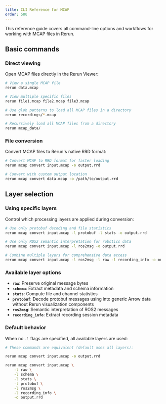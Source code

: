 ```yaml
---
title: CLI Reference for MCAP
order: 500
---
```


This reference guide covers all command-line options and workflows for working with MCAP files in Rerun.

## Basic commands

### Direct viewing

Open MCAP files directly in the Rerun Viewer:

```bash
# View a single MCAP file
rerun data.mcap

# View multiple specific files
rerun file1.mcap file2.mcap file3.mcap

# Use glob patterns to load all MCAP files in a directory
rerun recordings/*.mcap

# Recursively load all MCAP files from a directory
rerun mcap_data/
```

### File conversion

Convert MCAP files to Rerun's native RRD format:

```bash
# Convert MCAP to RRD format for faster loading
rerun mcap convert input.mcap -o output.rrd

# Convert with custom output location
rerun mcap convert data.mcap -o /path/to/output.rrd
```

## Layer selection

### Using specific layers

Control which processing layers are applied during conversion:

```bash
# Use only protobuf decoding and file statistics
rerun mcap convert input.mcap -l protobuf -l stats -o output.rrd

# Use only ROS2 semantic interpretation for robotics data
rerun mcap convert input.mcap -l ros2msg -o output.rrd

# Combine multiple layers for comprehensive data access
rerun mcap convert input.mcap -l ros2msg -l raw -l recording_info -o output.rrd
```

### Available layer options

- **`raw`**: Preserve original message bytes
- **`schema`**: Extract metadata and schema information
- **`stats`**: Compute file and channel statistics
- **`protobuf`**: Decode protobuf messages using into generic Arrow data without Rerun visualization components
- **`ros2msg`**: Semantic interpretation of ROS2 messages
- **`recording_info`**: Extract recording session metadata

### Default behavior

When no `-l` flags are specified, all available layers are used:

```bash
# These commands are equivalent (default uses all layers):

rerun mcap convert input.mcap -o output.rrd

rerun mcap convert input.mcap \
    -l raw \
    -l schema \
    -l stats \
    -l protobuf \
    -l ros2msg \
    -l recording_info \
    -o output.rrd
```
